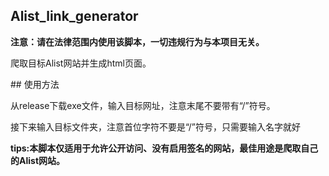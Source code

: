 ## Alist_link_generator
<b>注意：请在法律范围内使用该脚本，一切违规行为与本项目无关。</b>
<p>爬取目标Alist网站并生成html页面。</p>
## 使用方法
<p>从release下载exe文件，输入目标网址，注意末尾不要带有“/”符号。</p>
<p>接下来输入目标文件夹，注意首位字符不要是“/”符号，只需要输入名字就好</p>
<b>tips:本脚本仅适用于允许公开访问、没有启用签名的网站，最佳用途是爬取自己的Alist网站。</b>
